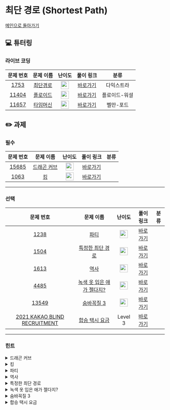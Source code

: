 # 최단 경로 (Shortest Path)

[메인으로 돌아가기](https://github.com/Altu-Bitu/Notice)

## 💻 튜터링

### 라이브 코딩

|문제 번호|문제 이름|난이도|풀이 링크|분류|
| :-----: | :-----: | :-----: | :-----: | :-----: |
|<a href="https://www.acmicpc.net/problem/1753" target="_blank">1753</a>|<a href="https://www.acmicpc.net/problem/1753" target="_blank">최단경로</a>|<img height="25px" width="25px" src="https://static.solved.ac/tier_small/11.svg"/>|[바로가기](https://github.com/Altu-Bitu/Notice/blob/main/11%EC%9B%94%2002%EC%9D%BC%20-%20%EC%B5%9C%EB%8B%A8%20%EA%B2%BD%EB%A1%9C/%EB%9D%BC%EC%9D%B4%EB%B8%8C%20%EC%BD%94%EB%94%A9/1753.cpp)|다익스트라|
|<a href="https://www.acmicpc.net/problem/11404" target="_blank">11404</a>|<a href="https://www.acmicpc.net/problem/11404" target="_blank">플로이드</a>|<img height="25px" width="25px" src="https://static.solved.ac/tier_small/12.svg"/>|[바로가기](https://github.com/Altu-Bitu/Notice/blob/main/11%EC%9B%94%2002%EC%9D%BC%20-%20%EC%B5%9C%EB%8B%A8%20%EA%B2%BD%EB%A1%9C/%EB%9D%BC%EC%9D%B4%EB%B8%8C%20%EC%BD%94%EB%94%A9/11404.cpp)|플로이드-워셜|
|<a href="https://www.acmicpc.net/problem/11657" target="_blank">11657</a>|<a href="https://www.acmicpc.net/problem/11657" target="_blank">타임머신</a>|<img height="25px" width="25px" src="https://static.solved.ac/tier_small/12.svg"/>|[바로가기](https://github.com/Altu-Bitu/Notice/blob/main/11%EC%9B%94%2002%EC%9D%BC%20-%20%EC%B5%9C%EB%8B%A8%20%EA%B2%BD%EB%A1%9C/%EB%9D%BC%EC%9D%B4%EB%B8%8C%20%EC%BD%94%EB%94%A9/11657.cpp)|벨만-포드|

## ✏️ 과제

### 필수
|문제 번호|문제 이름|난이도|풀이 링크|분류|
| :-----: | :-----: | :-----: | :-----: | :-----: |
|<a href="https://www.acmicpc.net/problem/15685" target="_blank">15685</a>|<a href="https://www.acmicpc.net/problem/15685" target="_blank">드래곤 커브</a>|<img height="25px" width="25px" src="https://static.solved.ac/tier_small/12.svg"/>|[바로가기]()||
|<a href="https://www.acmicpc.net/problem/1063" target="_blank">1063</a>|<a href="https://www.acmicpc.net/problem/1063" target="_blank">킹</a>|<img height="25px" width="25px" src="https://static.solved.ac/tier_small/7.svg"/>|[바로가기]()||

---

### 선택

|문제 번호|문제 이름|난이도|풀이 링크|분류|
| :-----: | :-----: | :-----: | :-----: | :-----: |
|<a href="https://www.acmicpc.net/problem/1238" target="_blank">1238</a>|<a href="https://www.acmicpc.net/problem/1238" target="_blank">파티</a>|<img height="25px" width="25px" src="https://static.solved.ac/tier_small/13.svg"/>|[바로가기]()||
|<a href="https://www.acmicpc.net/problem/1504" target="_blank">1504</a>|<a href="https://www.acmicpc.net/problem/1504" target="_blank">특정한 최단 경로</a>|<img height="25px" width="25px" src="https://static.solved.ac/tier_small/12.svg"/>|[바로가기]()||
|<a href="https://www.acmicpc.net/problem/1613" target="_blank">1613</a>|<a href="https://www.acmicpc.net/problem/1613" target="_blank">역사</a>|<img height="25px" width="25px" src="https://static.solved.ac/tier_small/13.svg"/>|[바로가기]()||
|<a href="https://www.acmicpc.net/problem/4485" target="_blank">4485</a>|<a href="https://www.acmicpc.net/problem/4485" target="_blank">녹색 옷 입은 애가 젤다지?</a>|<img height="25px" width="25px" src="https://static.solved.ac/tier_small/12.svg"/>|[바로가기]()||
|<a href="https://www.acmicpc.net/problem/13549" target="_blank">13549</a>|<a href="https://www.acmicpc.net/problem/13549" target="_blank">숨바꼭질 3</a>|<img height="25px" width="25px" src="https://static.solved.ac/tier_small/11.svg"/>|[바로가기]()||
|<a href="https://programmers.co.kr/learn/courses/30/lessons/72413" target="_blank">2021 KAKAO BLIND RECRUITMENT</a>|<a href="https://programmers.co.kr/learn/courses/30/lessons/72413" target="_blank">합승 택시 요금</a>|Level 3|[바로가기]()||

---

### 힌트

<details>
<summary>드래곤 커브</summary>
<div markdown="1">
&nbsp;&nbsp;&nbsp;&nbsp;드래곤 커브의 각 세대마다 방향에 집중해보아요. 세대가 지남에 따라 방향이 어떻게 바뀌는지 찾아보아요.
</div>
</details>

<details>
<summary>킹</summary>
<div markdown="1">
&nbsp;&nbsp;&nbsp;&nbsp;그대로 구현하기 어렵다면 체스판을 회전해보면 어떨까요? 돌의 움직임도 고려해야 하는 걸 잊으면 안돼요.
</div>
</details>

<details>
<summary>파티</summary>
<div markdown="1">
&nbsp;&nbsp;&nbsp;&nbsp;다익스트라는 한 정점에서 모든 정점까지의 최단 경로를 구하는 알고리즘이였죠. 그렇다면 모든 정점에서 한 정점으로 구하는 건 어떻게 해야 할까요? ppt 자료에서 최단경로를 소개한 초반 부분을 참고해도 좋아요. 조금 더 힌트를 드리자면 그래프를 다르게 만드는 방법으로 접근해야 해요. 조금 어렵다면 현재 문제는 정점의 개수가 크지 않으니 다익스트라를 시작 정점마다 돌려도 괜찮아요! 아니면 최단 경로를 구하는 다른 알고리즘을 사용하는 게 더 효율적이겠네요.
</div>
</details>

<details>
<summary>역사</summary>
<div markdown="1">
&nbsp;&nbsp;&nbsp;&nbsp;전후 관계를 무엇을 통해 나타낼 수 있을까요? 그리고 두 사건이 주어질 때마다 관계를 구하는 것보단, 미리 모든 사건에 대한 관계를 구해놓고 푸는 것이 좋을 것 같네요.
</div>
</details>

<details>
<summary>특정한 최단 경로</summary>
<div markdown="1">
&nbsp;&nbsp;&nbsp;&nbsp;특정한 두 정점을 거치는 경로는 어떻게 될까요? 한 번 이동했던 정점, 간선을 또 갈 수 있다고 해서 어렵게 생각하지 마세요! 오히려 이게 문제를 쉽게 풀 수 있는 큰 힌트입니다!
</div>
</details>

<details>
<summary>녹색 옷 입은 애가 젤다지?</summary>
<div markdown="1">
&nbsp;&nbsp;&nbsp;&nbsp;그래프가 행렬이 됐을 뿐이에요. 행렬에서 각 좌표가 연결된 경우는 어떨 때인가요?
</div>
</details>

<details>
<summary>숨바꼭질 3</summary>
<div markdown="1">
&nbsp;&nbsp;&nbsp;&nbsp;비슷한 문제를 풀었었어요. 다만 각 이동에 가중치가 생겼네요! 하지만 가중치는 겨우 2종류입니다. 어려운 방법 쓰지 않고, 순간이동으로 이동한 정점을 먼저 고려할 수 있는 방법은 어떤게 있을까요?
</div>
</details>

<details>
<summary>합승 택시 요금</summary>
<div markdown="1">
&nbsp;&nbsp;&nbsp;&nbsp;함께 합승할 수 있는 지점은 총 몇 개인가요? 계산에 고려해야 할 가능한 시작, 도착 지점의 쌍이 어떻게 될까요?
</div>
</details>


